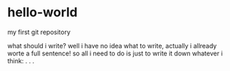 # hello-world
my first git repository

what should i write? well i have no idea what to write, actually i allready worte a full sentence!
so all i need to do is just to write it down whatever i think: . . .

